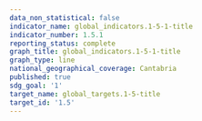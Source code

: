 ```yaml
---
data_non_statistical: false
indicator_name: global_indicators.1-5-1-title
indicator_number: 1.5.1
reporting_status: complete
graph_title: global_indicators.1-5-1-title
graph_type: line
national_geographical_coverage: Cantabria
published: true
sdg_goal: '1'
target_name: global_targets.1-5-title
target_id: '1.5'
---
```

